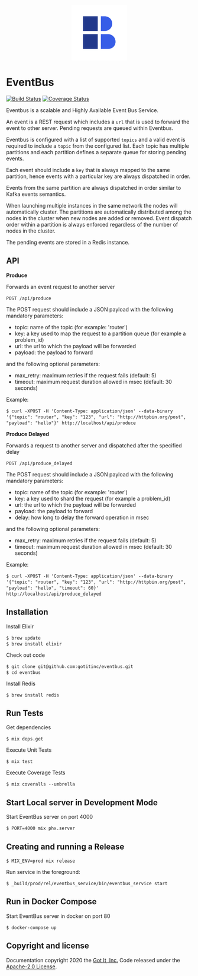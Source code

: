 <p align="center">
  <img src="https://raw.githubusercontent.com/gotitinc/eventbus/main/eventbus-logo-transparent.svg" alt="eventbus logo" width="150" height="150">
</p>

# EventBus

[![Build Status](https://travis-ci.org/gotitinc/eventbus.svg?branch=main)](https://travis-ci.org/gotitinc/eventbus)
[![Coverage Status](https://coveralls.io/repos/github/gotitinc/eventbus/badge.svg?branch=main)](https://coveralls.io/github/gotitinc/eventbus?branch=main)

Eventbus is a scalable and Highly Available Event Bus Service.

An event is a REST request which includes a `url` that is used to forward the event to other server.
Pending requests are queued within Eventbus.

Eventbus is configured with a list of supported `topics` and a valid event is required to include a `topic` from the configured list.
Each topic has multiple partitions and each partition defines a separate queue for storing pending events.

Each event should include a `key` that is always mapped to the same partition, hence events with a particular key are always dispatched in order.

Events from the same partition are always dispatched in order similar to Kafka events semantics.

When launching multiple instances in the same network the nodes will automatically cluster. The partitions are automatically distributed among the nodes in the cluster when new nodes are added or removed. Event dispatch order within a partition is always enforced regardless of the number of nodes in the cluster.

The pending events are stored in a Redis instance.

## API

**Produce**

Forwards an event request to another server

```
POST /api/produce
```

The POST request should include a JSON payload with the following mandatory parameters:

- topic: name of the topic (for example: 'router')
- key: a key used to map the request to a partition queue (for example a problem_id)
- url: the url to which the payload will be forwarded
- payload: the payload to forward

and the following optional parameters:
- max_retry: maximum retries if the request fails (default: 5)
- timeout: maximum request duration allowed in msec (default: 30 seconds)

Example:

```
$ curl -XPOST -H 'Content-Type: application/json' --data-binary '{"topic": "router", "key": "123", "url": "http://httpbin.org/post", "payload": "hello"}' http://localhost/api/produce
```

**Produce Delayed**

Forwards a request to another server and dispatched after the specified delay

```
POST /api/produce_delayed
```

The POST request should include a JSON payload with the following mandatory parameters:

- topic: name of the topic (for example: 'router')
- key: a key used to shard the request (for example a problem_id)
- url: the url to which the payload will be forwarded
- payload: the payload to forward
- delay: how long to delay the forward operation in msec

and the following optional parameters:
- max_retry: maximum retries if the request fails (default: 5)
- timeout: maximum request duration allowed in msec (default: 30 seconds)

Example:

```
$ curl -XPOST -H 'Content-Type: application/json' --data-binary '{"topic": "router", "key": "123", "url": "http://httpbin.org/post", "payload": "hello", "timeout": 60}' http://localhost/api/produce_delayed
```

## Installation

Install Elixir

```
$ brew update
$ brew install elixir
```

Check out code

```
$ git clone git@github.com:gotitinc/eventbus.git
$ cd eventbus
```

Install Redis

```
$ brew install redis
```

## Run Tests

Get dependencies

```
$ mix deps.get
```

Execute Unit Tests

```
$ mix test
```

Execute Coverage Tests

```
$ mix coveralls --umbrella
```

## Start Local server in Development Mode

Start EventBus server on port 4000

```
$ PORT=4000 mix phx.server
```

## Creating and running a Release

```
$ MIX_ENV=prod mix release
```

Run service in the foreground:

```
$ _build/prod/rel/eventbus_service/bin/eventbus_service start
```

## Run in Docker Compose

Start EventBus server in docker on port 80

```
$ docker-compose up
```

## Copyright and license

Documentation copyright 2020 the [Got It, Inc.](https://www.got-it.ai) Code released under the [Apache-2.0 License](https://github.com/gotitinc/eventbus/blob/master/LICENSE).
